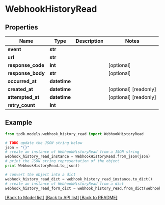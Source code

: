 # WebhookHistoryRead



## Properties
Name | Type | Description | Notes
------------ | ------------- | ------------- | -------------
**event** | **str** |  | 
**url** | **str** |  | 
**response_code** | **int** |  | [optional] 
**response_body** | **str** |  | [optional] 
**occurred_at** | **datetime** |  | 
**created_at** | **datetime** |  | [optional] [readonly] 
**attempted_at** | **datetime** |  | [optional] [readonly] 
**retry_count** | **int** |  | 

## Example

```python
from tpdk.models.webhook_history_read import WebhookHistoryRead

# TODO update the JSON string below
json = "{}"
# create an instance of WebhookHistoryRead from a JSON string
webhook_history_read_instance = WebhookHistoryRead.from_json(json)
# print the JSON string representation of the object
print WebhookHistoryRead.to_json()

# convert the object into a dict
webhook_history_read_dict = webhook_history_read_instance.to_dict()
# create an instance of WebhookHistoryRead from a dict
webhook_history_read_form_dict = webhook_history_read.from_dict(webhook_history_read_dict)
```
[[Back to Model list]](../README.md#documentation-for-models) [[Back to API list]](../README.md#documentation-for-api-endpoints) [[Back to README]](../README.md)


